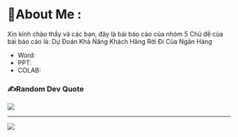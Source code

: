 # 💫About Me :
Xin kính chào thầy và các bạn, đây là bài báo cáo của nhóm 5
Chủ đề của bài báo cáo là: Dự Đoán Khả Năng Khách Hàng Rời Đi Của Ngân Hàng
- Word: 
- PPT:
- COLAB:

### ✍️Random Dev Quote
![](https://quotes-github-readme.vercel.app/api?type=horizontal&theme=radical)



---
[![](https://visitcount.itsvg.in/api?id=221IS2901_DAwP_R_FinalProject_Group5&icon=0&color=0)](https://visitcount.itsvg.in)
